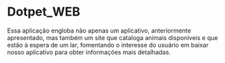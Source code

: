 # Dotpet_WEB
Essa aplicação engloba não apenas um aplicativo, anteriormente apresentado, mas também um site que cataloga animais disponíveis e que estão à espera de um lar, fomentando o interesse do usuário em baixar nosso aplicativo para obter informações mais detalhadas. 
